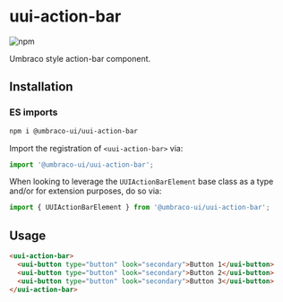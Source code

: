 # uui-action-bar

![npm](https://img.shields.io/npm/v/@umbraco-ui/uui-action-bar?logoColor=%231B264F)

Umbraco style action-bar component.

## Installation

### ES imports

```zsh
npm i @umbraco-ui/uui-action-bar
```

Import the registration of `<uui-action-bar>` via:

```javascript
import '@umbraco-ui/uui-action-bar';
```

When looking to leverage the `UUIActionBarElement` base class as a type and/or for extension purposes, do so via:

```javascript
import { UUIActionBarElement } from '@umbraco-ui/uui-action-bar';
```

## Usage

```html
<uui-action-bar>
  <uui-button type="button" look="secondary">Button 1</uui-button>
  <uui-button type="button" look="secondary">Button 2</uui-button>
  <uui-button type="button" look="secondary">Button 3</uui-button>
</uui-action-bar>
```
